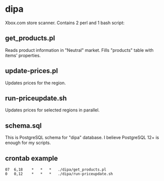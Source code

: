# dipa

Xbox.com store scanner. Contains 2 perl and 1 bash script:

## get_products.pl

Reads product information in "Neutral" market. Fills "products" table with items' properties.

## update-prices.pl

Updates prices for the region.

## run-priceupdate.sh

Updates prices for selected regions in parallel.

## schema.sql

This is PostgreSQL schema for "dipa" database. I believe PostgreSQL 12+ is enough for my scripts.

## crontab example

```
07	6,18	*	*	*	./dipa/get_products.pl
0	0,12	*	*	*	./dipa/run-priceupdate.sh
```


